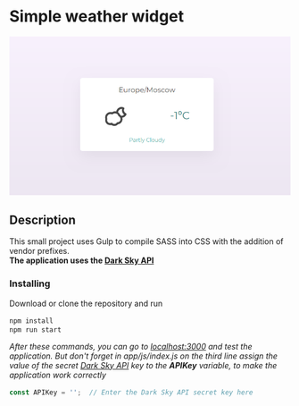 # Simple weather widget
![Screenshot](https://github.com/quertc/weather-widget/blob/master/img.PNG)

## Description
This small project uses Gulp to compile SASS into CSS with the addition of vendor prefixes.  
**The application uses the [Dark Sky API](https://darksky.net/dev)**

### Installing
Download or clone the repository and run
```
npm install
npm run start
```

_After these commands, you can go to [localhost:3000](http://localhost:3000/) and test the application. But don't forget in app/js/index.js on the third line assign the value of the secret [Dark Sky API](https://darksky.net/dev) key to the **APIKey** variable, to make the application work correctly_
```JavaScript
const APIKey = '';  // Enter the Dark Sky API secret key here
```

